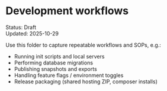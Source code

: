 # Development workflows

Status: Draft  
Updated: 2025-10-29

Use this folder to capture repeatable workflows and SOPs, e.g.:
- Running init scripts and local servers
- Performing database migrations
- Publishing snapshots and exports
- Handling feature flags / environment toggles
- Release packaging (shared hosting ZIP, composer installs)
